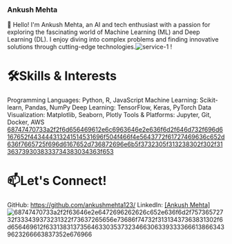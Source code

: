 ### Ankush Mehta
👋 Hello! I'm Ankush Mehta, an AI and tech enthusiast with a passion for exploring the fascinating world of Machine Learning (ML) and Deep Learning (DL). I enjoy diving into complex problems and finding innovative solutions through cutting-edge technologies.![service-1](https://github.com/user-attachments/assets/36aadb42-5675-4c11-96f4-20be448d311f)
!

# 🛠️Skills & Interests
Programming Languages: Python, R, JavaScript
Machine Learning: Scikit-learn, Pandas, NumPy
Deep Learning: TensorFlow, Keras, PyTorch
Data Visualization: Matplotlib, Seaborn, Plotly
Tools & Platforms: Jupyter, Git, Docker, AWS
[68747470733a2f2f6d656469612e6c6963646e2e636f6d2f646d732f696d6167652f443444313241514531696f504f466f4e5643772f61727469636c652d636f7665725f696d6167652d736872696e6b5f3732305f313238302f302f313637393038333734383034363f653](https://github.com/user-attachments/assets/65ff1c07-c7b7-4a16-9b15-cf77d6cd294b)

# 📫Let's Connect!
GitHub: https://github.com/ankushmehta123/
LinkedIn: [[Ankush Mehta]](https://www.linkedin.com/in/i-ankush-mehta/)
![68747470733a2f2f63646e2e6472696262626c652e636f6d2f75736572732f333439373231322f73637265656e73686f74732f31313437363831302f6d656469612f63313831373564633035373234663063393333666138663439623266663837352e676966](https://github.com/user-attachments/assets/4dec20f3-3eb4-4e16-b9f9-10c2facfab2b)



